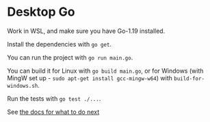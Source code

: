 # Desktop Go

Work in WSL, and make sure you have Go-1.19 installed.

Install the dependencies with `go get`.

You can run the project with `go run main.go`.

You can build it for Linux with `go build main.go`, or for Windows (with MingW set up - `sudo apt-get install gcc-mingw-w64`) with `build-for-windows.sh`.

Run the tests with `go test ./...`.

See [the docs for what to do next](./docs/ToDo.md)